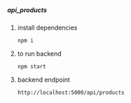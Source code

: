 ##### api_products


 1. install dependencies 

    ```
    npm i
    ```

 2. to run backend 

    ```
    npm start
    ```


 3. backend endpoint 

    ```
    http://localhost:5000/api/products
    ```
